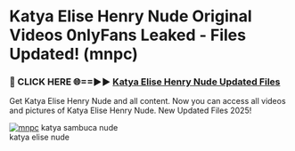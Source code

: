 # Katya Elise Henry Nude Original Videos 0nlyFans Leaked - Files Updated! (mnpc)

<h3>🔴 CLICK HERE 🌐==►► <a href="https://tinyurl.com/5h6xmrr3" rel="nofollow">Katya Elise Henry Nude Updated Files</a></h3>

Get Katya Elise Henry Nude and all content. Now you can access all videos and pictures of Katya Elise Henry Nude. New Updated Files 2025!

[![mnpc](https://i.imgur.com/KVD873Z.gif)](https://tinyurl.com/5h6xmrr3)
katya sambuca nude<br>
katya elise nude